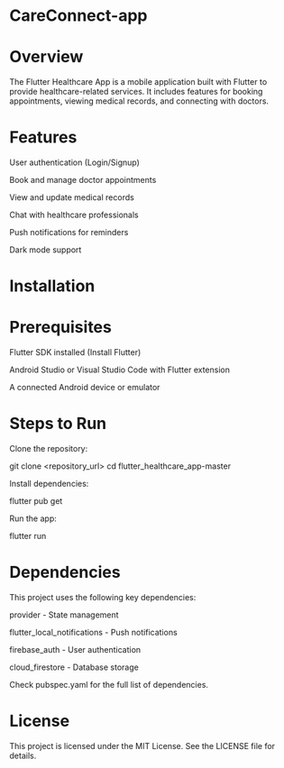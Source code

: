 # CareConnect-app

# Overview

The Flutter Healthcare App is a mobile application built with Flutter to provide healthcare-related services. It includes features for booking appointments, viewing medical records, and connecting with doctors.

# Features

User authentication (Login/Signup)

Book and manage doctor appointments

View and update medical records

Chat with healthcare professionals

Push notifications for reminders

Dark mode support

# Installation

# Prerequisites

Flutter SDK installed (Install Flutter)

Android Studio or Visual Studio Code with Flutter extension

A connected Android device or emulator

# Steps to Run

Clone the repository:

git clone <repository_url>
cd flutter_healthcare_app-master

Install dependencies:

flutter pub get

Run the app:

flutter run

# Dependencies

This project uses the following key dependencies:

provider - State management

flutter_local_notifications - Push notifications

firebase_auth - User authentication

cloud_firestore - Database storage

Check pubspec.yaml for the full list of dependencies.


# License

This project is licensed under the MIT License. See the LICENSE file for details.
